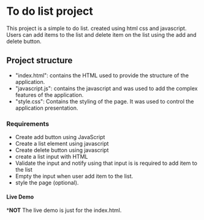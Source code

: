 # To do list project 

This project is a simple to do list. created using html css and javascript. Users can add items to the list and delete item on the list using the add and delete button.


## Project structure
- "index.html": contains the HTML used to provide the structure of the application.
- "javascript.js": contains the javascript and was used to add the complex features of the application.
- "style.css": Contains the styling of the page. It was used to control the application presentation.


### Requirements
* Create add button using JavaScript
* Create a list element using javascript 
* Create delete button using javascript
* create a list input with HTML
* Validate the input and notify using that input is is required to add item to the list
* Empty the input when user add item to the list. 
* style the page (optional).

#### Live Demo

*********************************NOT********************************
The live demo is just for the index.html.

